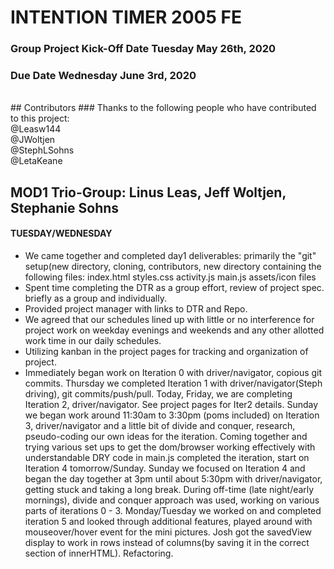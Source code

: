 # INTENTION TIMER 2005 FE
### Group Project Kick-Off Date Tuesday May 26th, 2020
### Due Date Wednesday June 3rd, 2020
</br>
## Contributors
### Thanks to the following people who have contributed to this project:

</br>
@Leasw144
</br>
@JWoltjen
</br>
@StephLSohns
</br>
@LetaKeane
</br>

## MOD1 Trio-Group: Linus Leas, Jeff Woltjen, Stephanie Sohns
#### TUESDAY/WEDNESDAY

* We came together and completed day1 deliverables: primarily the "git" setup(new directory, cloning, contributors, new directory containing the following files:
index.html
styles.css
activity.js
main.js
assets/icon files
* Spent time completing the DTR as a group effort, review of project spec. briefly as a group and individually.  
* Provided project manager with links to DTR and Repo.
* We agreed that our schedules lined up with little or no interference for project work on weekday evenings and weekends and any other allotted work time in our daily schedules.
* Utilizing kanban in the project pages for tracking and organization of project.
* Immediately began work on Iteration 0 with driver/navigator, copious git commits.
Thursday we completed Iteration 1 with driver/navigator(Steph driving), git commits/push/pull.
Today, Friday, we are completing Iteration 2, driver/navigator. See project pages for Iter2 details.
Sunday we began work around 11:30am to 3:30pm (poms included) on Iteration 3, driver/navigator and a little bit of divide and conquer, research, pseudo-coding our own ideas for the iteration. Coming together and trying various set ups to get the dom/browser working effectively with understandable DRY code in main.js completed the iteration, start on Iteration 4 tomorrow/Sunday.
Sunday we focused on Iteration 4 and began the day together at 3pm until about 5:30pm with driver/navigator, getting stuck and taking a long break. During off-time (late night/early mornings), divide and conquer approach was used, working on various parts of iterations 0 - 3. 
Monday/Tuesday we worked on and completed iteration 5 and looked through additional features, played around with mouseover/hover event for the mini pictures. Josh got the savedView display to work in rows instead of columns(by saving it in the correct section of innerHTML). Refactoring.
